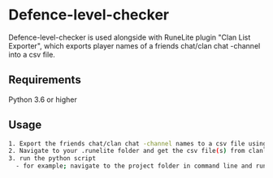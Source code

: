 # Defence-level-checker
Defence-level-checker is used alongside with RuneLite plugin "Clan List Exporter", which exports player names of a friends chat/clan chat -channel into a csv file.

## Requirements
Python 3.6 or higher

## Usage
```sh
1. Export the friends chat/clan chat -channel names to a csv file using RuneLite plugin Clan List Exporter. The plugin is found from plugin hub
2. Navigate to your .runelite folder and get the csv file(s) from clanlistexports folder and move them to this projects csv_files folder
3. run the python script
  - for example; navigate to the project folder in command line and run this command python3 scrape.py  
```